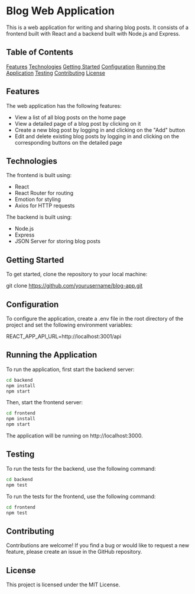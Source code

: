 # Blog Web Application

This is a web application for writing and sharing blog posts. It consists of a frontend built with React and a backend built with Node.js and Express.

## Table of Contents

[Features](#features)
[Technologies](#technologies)
[Getting Started](#getting-started)
[Configuration](#)
[Running the Application](#running-the-application)
[Testing](#testing)
[Contributing](#contributing)
[License](#license)

## Features

The web application has the following features:

- View a list of all blog posts on the home page
- View a detailed page of a blog post by clicking on it
- Create a new blog post by logging in and clicking on the "Add" button
- Edit and delete existing blog posts by logging in and clicking on the corresponding buttons on the detailed page

## Technologies

The frontend is built using:

- React
- React Router for routing
- Emotion for styling
- Axios for HTTP requests

The backend is built using:

- Node.js
- Express
- JSON Server for storing blog posts

## Getting Started

To get started, clone the repository to your local machine:

git clone https://github.com/yourusername/blog-app.git

## Configuration

To configure the application, create a .env file in the root directory of the project and set the following environment variables:

REACT_APP_API_URL=http://localhost:3001/api

## Running the Application

To run the application, first start the backend server:

```sh
cd backend
npm install
npm start
```

Then, start the frontend server:

```sh
cd frontend
npm install
npm start
```

The application will be running on http://localhost:3000.

## Testing

To run the tests for the backend, use the following command:

```sh
cd backend
npm test
```

To run the tests for the frontend, use the following command:

```sh
cd frontend
npm test
```

## Contributing

Contributions are welcome! If you find a bug or would like to request a new feature, please create an issue in the GitHub repository.

## License

This project is licensed under the MIT License.
